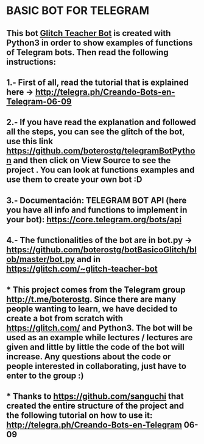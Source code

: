 # BASIC BOT FOR TELEGRAM

## This bot  [Glitch Teacher Bot](http://t.me/glitch_teacher_bot) is created with Python3 in order to show examples of functions of Telegram bots. Then read the following instructions:

## 1.- First of all, read the tutorial that is explained here -> http://telegra.ph/Creando-Bots-en-Telegram-06-09

## 2.- If you have read the explanation and followed all the steps, you can see the glitch of the bot, use this link https://github.com/boterostg/telegramBotPython and then click on View Source to see the project . You can look at functions examples and use them to create your own bot :D

## 3.- Documentación: TELEGRAM BOT API (here you have all info and functions to implement in your bot): https://core.telegram.org/bots/api

## 4.- The functionalities of the bot are in bot.py  -> https://github.com/boterostg/botBasicoGlitch/blob/master/bot.py and in https://glitch.com/~glitch-teacher-bot

## * This project comes from the Telegram group http://t.me/boterostg. Since there are many people wanting to learn, we have decided to create a bot from scratch with https://glitch.com/ and Python3. The bot will be used as an example while lectures / lectures are given and little by little the code of the bot will increase. Any questions about the code or people interested in collaborating, just have to enter to the group :)

## * Thanks to https://github.com/sanguchi that created the entire structure of the project and the following tutorial on how to use it: http://telegra.ph/Creando-Bots-en-Telegram 06- 09
